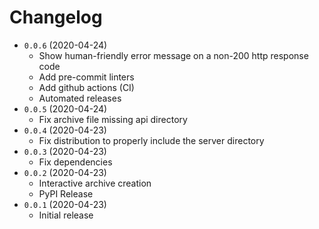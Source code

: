 # Changelog
* `0.0.6` (2020-04-24)
  * Show human-friendly error message on a non-200 http response code
  * Add pre-commit linters
  * Add github actions (CI)
  * Automated releases
* `0.0.5` (2020-04-24)
  * Fix archive file missing api directory
* `0.0.4` (2020-04-23)
  * Fix distribution to properly include the server directory
* `0.0.3` (2020-04-23)
  * Fix dependencies
* `0.0.2` (2020-04-23)
  * Interactive archive creation
  * PyPI Release
* `0.0.1` (2020-04-23)
  * Initial release
